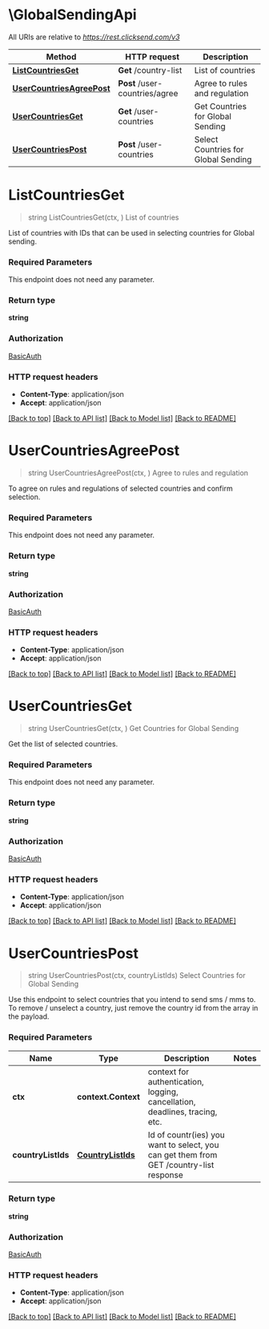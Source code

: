 # \GlobalSendingApi

All URIs are relative to *https://rest.clicksend.com/v3*

Method | HTTP request | Description
------------- | ------------- | -------------
[**ListCountriesGet**](GlobalSendingApi.md#ListCountriesGet) | **Get** /country-list | List of countries
[**UserCountriesAgreePost**](GlobalSendingApi.md#UserCountriesAgreePost) | **Post** /user-countries/agree | Agree to rules and regulation
[**UserCountriesGet**](GlobalSendingApi.md#UserCountriesGet) | **Get** /user-countries | Get Countries for Global Sending
[**UserCountriesPost**](GlobalSendingApi.md#UserCountriesPost) | **Post** /user-countries | Select Countries for Global Sending


# **ListCountriesGet**
> string ListCountriesGet(ctx, )
List of countries

List of countries with IDs that can be used in selecting countries for Global sending.

### Required Parameters
This endpoint does not need any parameter.

### Return type

**string**

### Authorization

[BasicAuth](../README.md#BasicAuth)

### HTTP request headers

 - **Content-Type**: application/json
 - **Accept**: application/json

[[Back to top]](#) [[Back to API list]](../README.md#documentation-for-api-endpoints) [[Back to Model list]](../README.md#documentation-for-models) [[Back to README]](../README.md)

# **UserCountriesAgreePost**
> string UserCountriesAgreePost(ctx, )
Agree to rules and regulation

To agree on rules and regulations of selected countries and confirm selection.

### Required Parameters
This endpoint does not need any parameter.

### Return type

**string**

### Authorization

[BasicAuth](../README.md#BasicAuth)

### HTTP request headers

 - **Content-Type**: application/json
 - **Accept**: application/json

[[Back to top]](#) [[Back to API list]](../README.md#documentation-for-api-endpoints) [[Back to Model list]](../README.md#documentation-for-models) [[Back to README]](../README.md)

# **UserCountriesGet**
> string UserCountriesGet(ctx, )
Get Countries for Global Sending

Get the list of selected countries.

### Required Parameters
This endpoint does not need any parameter.

### Return type

**string**

### Authorization

[BasicAuth](../README.md#BasicAuth)

### HTTP request headers

 - **Content-Type**: application/json
 - **Accept**: application/json

[[Back to top]](#) [[Back to API list]](../README.md#documentation-for-api-endpoints) [[Back to Model list]](../README.md#documentation-for-models) [[Back to README]](../README.md)

# **UserCountriesPost**
> string UserCountriesPost(ctx, countryListIds)
Select Countries for Global Sending

Use this endpoint to select countries that you intend to send sms / mms to. To remove / unselect a country, just remove the country id from the array in the payload.

### Required Parameters

Name | Type | Description  | Notes
------------- | ------------- | ------------- | -------------
 **ctx** | **context.Context** | context for authentication, logging, cancellation, deadlines, tracing, etc.
  **countryListIds** | [**CountryListIds**](CountryListIds.md)| Id of countr(ies) you want to select, you can get them from GET /country-list response | 

### Return type

**string**

### Authorization

[BasicAuth](../README.md#BasicAuth)

### HTTP request headers

 - **Content-Type**: application/json
 - **Accept**: application/json

[[Back to top]](#) [[Back to API list]](../README.md#documentation-for-api-endpoints) [[Back to Model list]](../README.md#documentation-for-models) [[Back to README]](../README.md)

